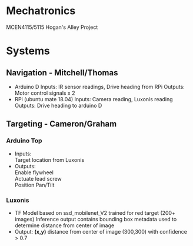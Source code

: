 # Mechatronics
MCEN4115/5115 Hogan's Alley Project

# Systems
## Navigation - Mitchell/Thomas
- Arduino D
    Inputs: 
      IR sensor readings,
      Drive heading from RPi
    Outputs:
      Motor control signals x 2
- RPi (ubuntu mate 18.04)
    Inputs:
      Camera reading,
      Luxonis reading
    Outputs:
      Drive heading to arduino D
## Targeting - Cameron/Graham
### Arduino Top
* Inputs:  
   Target location from Luxonis  
* Outputs:  
   Enable flywheel  
   Actuate lead screw  
   Position Pan/Tilt  

### Luxonis
* TF Model based on ssd_mobilenet_V2 trained for red target (200+ images)
   Inference output contains bounding box metadata used to determine distance from center of image
* Output: **(x,y)** distance from center of image (300,300) with confidence > 0.7




